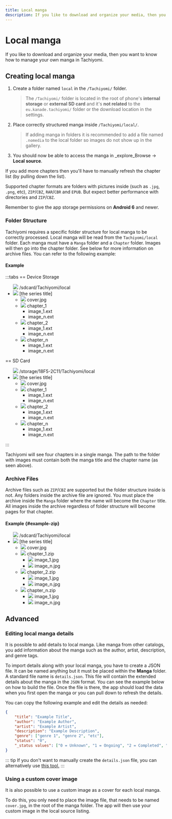 ```yaml
---
title: Local manga
description: If you like to download and organize your media, then you want to know how to manage your own manga in Tachiyomi.
---
```


# Local manga

If you like to download and organize your media, then you want to know how to manage your own manga in Tachiyomi.

## Creating local manga

1. Create a folder named `local` in the `/Tachiyomi/` folder.

    > The `/Tachiyomi/` folder is located in the root of phone's **internal storage** or **external SD card** and it's **not related** to the `eu.kanade.tachiyomi/` folder or the download location in the settings.
1. Place correctly structured manga inside `/Tachiyomi/local/`.

    > If adding manga in folders it is recommended to add a file named `.nomedia` to the local folder so images do not show up in the gallery.
1. You should now be able to access the manga in _explore_Browse → **Local source**.

If you add more chapters then you'll have to manually refresh the chapter list (by pulling down the list).

Supported chapter formats are folders with pictures inside (such as `.jpg`, `.png`, etc), `ZIP`/`CBZ`, `RAR`/`CBR` and `EPUB`.
But expect better performance with directories and `ZIP`/`CBZ`.

Remember to give the app storage permissions on **Android 6** and newer.

### Folder Structure

Tachiyomi requires a specific folder structure for local manga to be correctly processed.
Local manga will be read from the `Tachiyomi/local` folder.
Each manga must have a `Manga` folder and a `Chapter` folder.
Images will then go into the chapter folder.
See below for more information on archive files.
You can refer to the following example:

#### Example

:::tabs
== Device Storage
<div class="tree">
	<ul>
		<img src="/img/folder.svg" class="tree-icon icon-folder">
		<span class="folder root">/sdcard/Tachiyomi/local</span>
		<li>
			<img src="/img/folder.svg" class="tree-icon icon-folder">
			<span class="folder main">[the series title]</span>
			<ul>
				<li>
					<img src="/img/jpeg.svg" class="tree-icon icon-jpeg">
					<span class="file jpg">cover.jpg</span>
				</li>
				<li>
					<img src="/img/folder.svg" class="tree-icon icon-folder">
					<span class="folder">chapter_1</span>
					<ul>
						<li><span class="file">image_1.ext</span></li>
						<li><span class="file">image_n.ext</span></li>
					</ul>
				</li>
				<li>
					<img src="/img/folder.svg" class="tree-icon icon-folder">
					<span class="folder">chapter_2</span>
					<ul>
						<li><span class="file">image_1.ext</span></li>
						<li><span class="file">image_n.ext</span></li>
					</ul>
				</li>
				<li>
					<img src="/img/folder.svg" class="tree-icon icon-folder">
					<span class="folder">chapter_n</span>
					<ul>
						<li><span class="file">image_1.ext</span></li>
						<li><span class="file">image_n.ext</span></li>
					</ul>
				</li>
			</ul>
		</li>
	</ul>
</div>
== SD Card
<div class="tree">
	<ul>
		<img src="/img/folder.svg" class="tree-icon icon-folder">
		<span class="folder root">/storage/18F5-2C11/Tachiyomi/local</span>
		<li>
			<img src="/img/folder.svg" class="tree-icon icon-folder">
			<span class="folder main">[the series title]</span>
			<ul>
				<li>
					<img src="/img/jpeg.svg" class="tree-icon icon-jpeg">
					<span class="file jpg">cover.jpg</span>
				</li>
				<li>
					<img src="/img/folder.svg" class="tree-icon icon-folder">
					<span class="folder">chapter_1</span>
					<ul>
						<li><span class="file">image_1.ext</span></li>
						<li><span class="file">image_n.ext</span></li>
					</ul>
				</li>
				<li>
					<img src="/img/folder.svg" class="tree-icon icon-folder">
					<span class="folder">chapter_2</span>
					<ul>
						<li><span class="file">image_1.ext</span></li>
						<li><span class="file">image_n.ext</span></li>
					</ul>
				</li>
				<li>
					<img src="/img/folder.svg" class="tree-icon icon-folder">
					<span class="folder">chapter_n</span>
					<ul>
						<li><span class="file">image_1.ext</span></li>
						<li><span class="file">image_n.ext</span></li>
					</ul>
				</li>
			</ul>
		</li>
	</ul>
</div>
:::

Tachiyomi will see four chapters in a single manga.
The path to the folder with images must contain both the manga title and the chapter name (as seen above).

### Archive Files

Archive files such as `ZIP`/`CBZ` are supported but the folder structure inside is not.
Any folders inside the archive file are ignored.
You must place the archive inside the `Manga` folder where the name will become the `Chapter` title.
All images inside the archive regardless of folder structure will become pages for that chapter.

#### Example <Badge type="info" text="ZIP" /> {#example-zip}

<div class="tree">
	<ul>
		<img src="/img/folder.svg" class="tree-icon icon-folder">
		<span class="folder root">/sdcard/Tachiyomi/local</span>
		<li>
			<img src="/img/folder.svg" class="tree-icon icon-folder">
			<span class="folder main">[the series title]</span>
			<ul>
				<li>
					<img src="/img/jpeg.svg" class="tree-icon icon-jpeg">
					<span class="file jpg">cover.jpg</span>
				</li>
				<li>
					<img src="/img/zip.svg" class="tree-icon icon-zip">
					<span class="file zip">chapter_1.zip</span>
					<ul>
						<li>
							<img src="/img/jpeg.svg" class="tree-icon icon-jpeg">
							<span class="file jpg">image_1.jpg</span>
						</li>
						<li>
							<img src="/img/jpeg.svg" class="tree-icon icon-jpeg">
							<span class="file jpg">image_n.jpg</span>
						</li>
					</ul>
				</li>
				<li>
					<img src="/img/zip.svg" class="tree-icon icon-zip">
					<span class="file zip">chapter_2.zip</span>
					<ul>
						<li>
							<img src="/img/jpeg.svg" class="tree-icon icon-jpeg">
							<span class="file jpg">image_1.jpg</span>
						</li>
						<li>
							<img src="/img/jpeg.svg" class="tree-icon icon-jpeg">
							<span class="file jpg">image_n.jpg</span>
						</li>
					</ul>
				</li>
				<li>
					<img src="/img/zip.svg" class="tree-icon icon-zip">
					<span class="file zip">chapter_n.zip</span>
					<ul>
						<li>
							<img src="/img/jpeg.svg" class="tree-icon icon-jpeg">
							<span class="file jpg">image_1.jpg</span>
						</li>
						<li>
							<img src="/img/jpeg.svg" class="tree-icon icon-jpeg">
							<span class="file jpg">image_n.jpg</span>
						</li>
					</ul>
				</li>
			</ul>
		</li>
	</ul>
</div>

## Advanced

### Editing local manga details

It is possible to add details to local manga.
Like manga from other catalogs, you add information about the manga such as the author, artist, description, and genre tags.

To import details along with your local manga, you have to create a JSON file.
It can be named anything but it must be placed within the **Manga** folder.
A standard file name is `details.json`.
This file will contain the extended details about the manga in the `JSON` format.
You can see the example below on how to build the file.
Once the file is there, the app should load the data when you first open the manga or you can pull down to refresh the details.

You can copy the following example and edit the details as needed:

```json
{
	"title": "Example Title",
	"author": "Example Author",
	"artist": "Example Artist",
	"description": "Example Description",
	"genre": ["genre 1", "genre 2", "etc"],
	"status": "0",
	"_status values": ["0 = Unknown", "1 = Ongoing", "2 = Completed", "3 = Licensed", "4 = Publishing finished", "5 = Cancelled", "6 = On hiatus"]
}
```
::: tip
If you don't want to manually create the `details.json` file, you can alternatively use [this tool.](https://tachi-local.netlify.app/?utm\_source=tachi-website\&utm\_medium=referral\&utm\_campaign=tachi-website)
:::

### Using a custom cover image

It is also possible to use a custom image as a cover for each local manga.

To do this, you only need to place the image file, that needs to be named `cover.jpg`, in the root of the manga folder.
The app will then use your custom image in the local source listing.


<style scoped>
	@import "../../.vitepress/theme/styles/tree.styl"
</style>
